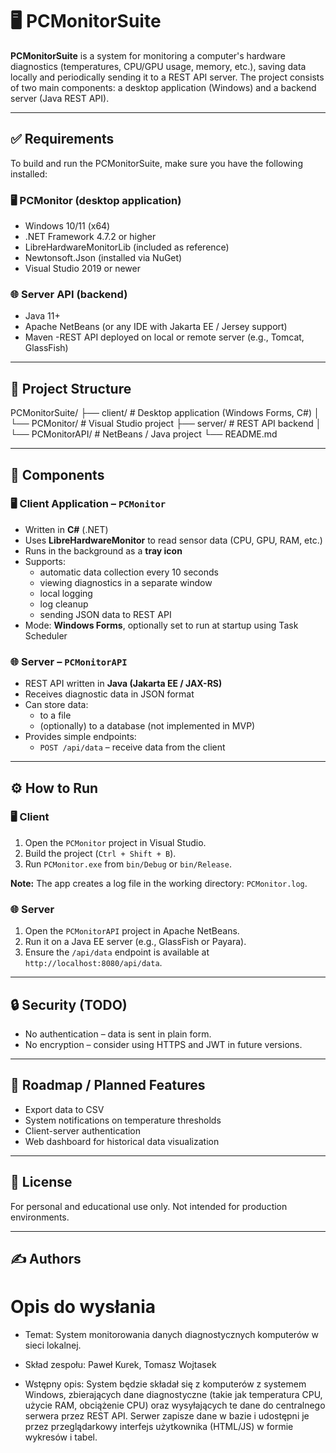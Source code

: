 # 🖥️ PCMonitorSuite

**PCMonitorSuite** is a system for monitoring a computer's hardware diagnostics (temperatures, CPU/GPU usage, memory, etc.), saving data locally and periodically sending it to a REST API server. The project consists of two main components: a desktop application (Windows) and a backend server (Java REST API).

---

## ✅ Requirements
To build and run the PCMonitorSuite, make sure you have the following installed:

### 🖥️ PCMonitor (desktop application)
- Windows 10/11 (x64)
- .NET Framework 4.7.2 or higher
- LibreHardwareMonitorLib (included as reference)
- Newtonsoft.Json (installed via NuGet)
- Visual Studio 2019 or newer

### 🌐 Server API (backend)
- Java 11+
- Apache NetBeans (or any IDE with Jakarta EE / Jersey support)
- Maven
-REST API deployed on local or remote server (e.g., Tomcat, GlassFish)

---

## 📁 Project Structure
PCMonitorSuite/
├── client/ # Desktop application (Windows Forms, C#)
│ └── PCMonitor/ # Visual Studio project
├── server/ # REST API backend
│ └── PCMonitorAPI/ # NetBeans / Java project
└── README.md


---

## 🧩 Components

### 🖥️ Client Application – `PCMonitor`
- Written in **C#** (.NET)
- Uses **LibreHardwareMonitor** to read sensor data (CPU, GPU, RAM, etc.)
- Runs in the background as a **tray icon**
- Supports:
  - automatic data collection every 10 seconds
  - viewing diagnostics in a separate window
  - local logging
  - log cleanup
  - sending JSON data to REST API
- Mode: **Windows Forms**, optionally set to run at startup using Task Scheduler

### 🌐 Server – `PCMonitorAPI`
- REST API written in **Java (Jakarta EE / JAX-RS)**
- Receives diagnostic data in JSON format
- Can store data:
  - to a file
  - (optionally) to a database (not implemented in MVP)
- Provides simple endpoints:
  - `POST /api/data` – receive data from the client

---

## ⚙️ How to Run

### 🖥️ Client
1. Open the `PCMonitor` project in Visual Studio.
2. Build the project (`Ctrl + Shift + B`).
3. Run `PCMonitor.exe` from `bin/Debug` or `bin/Release`.

**Note:** The app creates a log file in the working directory: `PCMonitor.log`.

### 🌐 Server
1. Open the `PCMonitorAPI` project in Apache NetBeans.
2. Run it on a Java EE server (e.g., GlassFish or Payara).
3. Ensure the `/api/data` endpoint is available at `http://localhost:8080/api/data`.

---

## 🔒 Security (TODO)
- No authentication – data is sent in plain form.
- No encryption – consider using HTTPS and JWT in future versions.

---

## 🚀 Roadmap / Planned Features
- Export data to CSV
- System notifications on temperature thresholds
- Client-server authentication
- Web dashboard for historical data visualization

---

## 📃 License

For personal and educational use only. Not intended for production environments.

---

## ✍️ Authors




# Opis do wysłania

- Temat: System monitorowania danych diagnostycznych komputerów w sieci lokalnej.

- Skład zespołu: Paweł Kurek, Tomasz Wojtasek

- Wstępny opis:
System będzie składał się z komputerów z systemem Windows, zbierających dane diagnostyczne (takie jak temperatura CPU, użycie RAM, obciążenie CPU) oraz wysyłających te dane do centralnego serwera przez REST API. Serwer zapisze dane w bazie i udostępni je przez przeglądarkowy interfejs użytkownika (HTML/JS) w formie wykresów i tabel. 

